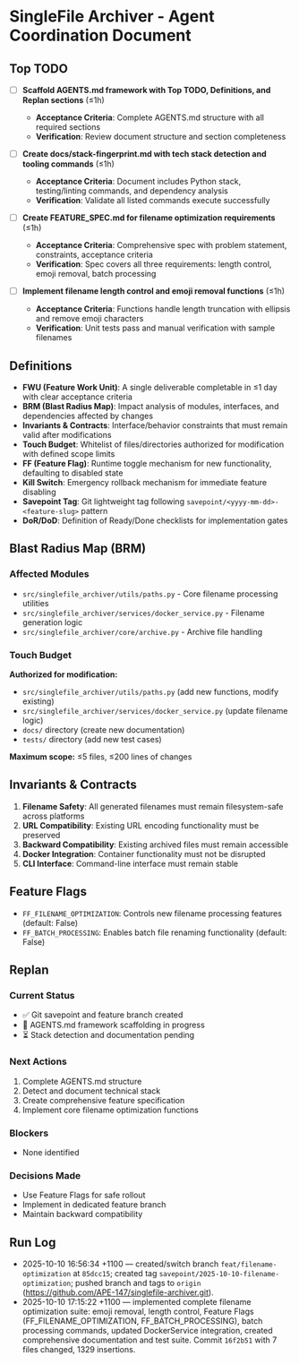 # SingleFile Archiver - Agent Coordination Document

## Top TODO

- [ ] **Scaffold AGENTS.md framework with Top TODO, Definitions, and Replan sections** (≤1h)
  - **Acceptance Criteria**: Complete AGENTS.md structure with all required sections
  - **Verification**: Review document structure and section completeness

- [ ] **Create docs/stack-fingerprint.md with tech stack detection and tooling commands** (≤1h)
  - **Acceptance Criteria**: Document includes Python stack, testing/linting commands, and dependency analysis
  - **Verification**: Validate all listed commands execute successfully

- [ ] **Create FEATURE_SPEC.md for filename optimization requirements** (≤1h)
  - **Acceptance Criteria**: Comprehensive spec with problem statement, constraints, acceptance criteria
  - **Verification**: Spec covers all three requirements: length control, emoji removal, batch processing

- [ ] **Implement filename length control and emoji removal functions** (≤1h)
  - **Acceptance Criteria**: Functions handle length truncation with ellipsis and remove emoji characters
  - **Verification**: Unit tests pass and manual verification with sample filenames

## Definitions

- **FWU (Feature Work Unit)**: A single deliverable completable in ≤1 day with clear acceptance criteria
- **BRM (Blast Radius Map)**: Impact analysis of modules, interfaces, and dependencies affected by changes
- **Invariants & Contracts**: Interface/behavior constraints that must remain valid after modifications
- **Touch Budget**: Whitelist of files/directories authorized for modification with defined scope limits
- **FF (Feature Flag)**: Runtime toggle mechanism for new functionality, defaulting to disabled state
- **Kill Switch**: Emergency rollback mechanism for immediate feature disabling
- **Savepoint Tag**: Git lightweight tag following `savepoint/<yyyy-mm-dd>-<feature-slug>` pattern
- **DoR/DoD**: Definition of Ready/Done checklists for implementation gates

## Blast Radius Map (BRM)

### Affected Modules
- `src/singlefile_archiver/utils/paths.py` - Core filename processing utilities
- `src/singlefile_archiver/services/docker_service.py` - Filename generation logic
- `src/singlefile_archiver/core/archive.py` - Archive file handling

### Touch Budget
**Authorized for modification:**
- `src/singlefile_archiver/utils/paths.py` (add new functions, modify existing)
- `src/singlefile_archiver/services/docker_service.py` (update filename logic)
- `docs/` directory (create new documentation)
- `tests/` directory (add new test cases)

**Maximum scope:** ≤5 files, ≤200 lines of changes

## Invariants & Contracts

1. **Filename Safety**: All generated filenames must remain filesystem-safe across platforms
2. **URL Compatibility**: Existing URL encoding functionality must be preserved
3. **Backward Compatibility**: Existing archived files must remain accessible
4. **Docker Integration**: Container functionality must not be disrupted
5. **CLI Interface**: Command-line interface must remain stable

## Feature Flags

- `FF_FILENAME_OPTIMIZATION`: Controls new filename processing features (default: False)
- `FF_BATCH_PROCESSING`: Enables batch file renaming functionality (default: False)

## Replan

### Current Status
- ✅ Git savepoint and feature branch created
- 🔄 AGENTS.md framework scaffolding in progress
- ⏳ Stack detection and documentation pending

### Next Actions
1. Complete AGENTS.md structure
2. Detect and document technical stack
3. Create comprehensive feature specification
4. Implement core filename optimization functions

### Blockers
- None identified

### Decisions Made
- Use Feature Flags for safe rollout
- Implement in dedicated feature branch
- Maintain backward compatibility

## Run Log

- 2025-10-10 16:56:34 +1100 — created/switch branch `feat/filename-optimization` at `85dcc15`; created tag `savepoint/2025-10-10-filename-optimization`; pushed branch and tags to `origin` (https://github.com/APE-147/singlefile-archiver.git).
- 2025-10-10 17:15:22 +1100 — implemented complete filename optimization suite: emoji removal, length control, Feature Flags (FF_FILENAME_OPTIMIZATION, FF_BATCH_PROCESSING), batch processing commands, updated DockerService integration, created comprehensive documentation and test suite. Commit `16f2b51` with 7 files changed, 1329 insertions.

